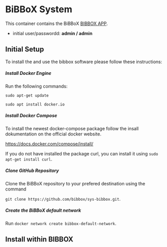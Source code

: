 # BiBBoX System

This container contains the BiBBoX [BIBBOX APP](http://bibbox.readthedocs.io/en/latest/admin-documentation/ "BIBBOX App Store"). 

* initial user/passwordd: **admin / admin**

## Initial Setup

To install the and use the bibbox software please follow these instructions:

##### Install Docker Engine

Run the following commands:

`sudo apt-get update`

`sudo apt install docker.io`

##### Install Docker Compose

To install the newest docker-compose package follow the insall dokumentation on the official docker website.

https://docs.docker.com/compose/install/

If you do not have installed the package curl, you can install it using `sudo apt-get install curl`.

##### Clone GitHub Repository

Clone the BiBBoX repository to your prefered destination using the command

`git clone https://github.com/bibbox/sys-bibbox.git`.

##### Create the BiBBoX default network

Run `docker network create bibbox-default-network`.



## Install within BIBBOX

